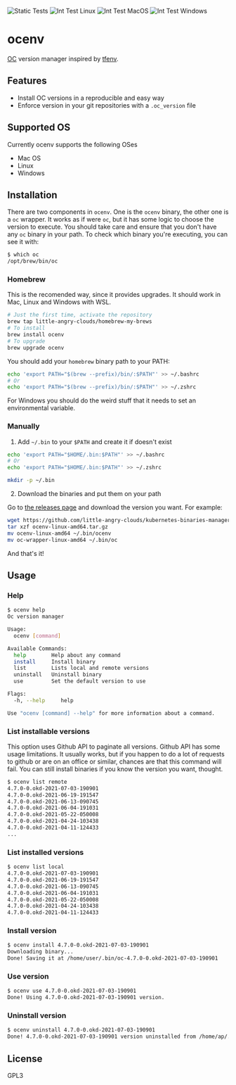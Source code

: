 ![Static Tests](https://github.com/little-angry-clouds/kubernetes-binaries-managers/workflows/Generic%20tests/badge.svg) ![Int Test Linux](https://github.com/little-angry-clouds/kubernetes-binaries-managers/workflows/Int%20Test%20Linux/badge.svg) ![Int Test MacOS](https://github.com/little-angry-clouds/kubernetes-binaries-managers/workflows/Int%20Test%20MacOS/badge.svg) ![Int Test Windows](https://github.com/little-angry-clouds/kubernetes-binaries-managers/workflows/Int%20Test%20Windows/badge.svg)

# ocenv

[OC](https://docs.openshift.com/container-platform/4.2/cli_reference/openshift_cli/getting-started-cli.html) version
manager inspired by [tfenv](https://github.com/tfutils/tfenv/).

## Features

- Install OC versions in a reproducible and easy way
- Enforce version in your git repositories with a `.oc_version` file

## Supported OS

Currently ocenv supports the following OSes

- Mac OS
- Linux
- Windows

## Installation

There are two components in `ocenv`. One is the `ocenv` binary, the other one
is a `oc` wrapper. It works as if were `oc`, but it has some logic to choose
the version to execute. You should take care and ensure that you don't have any
`oc` binary in your path. To check which binary you're executing, you can see
it with:

```bash
$ which oc
/opt/brew/bin/oc
```

### Homebrew

This is the recomended way, since it provides upgrades. It should work in Mac,
Linux and Windows with WSL.

```bash
# Just the first time, activate the repository
brew tap little-angry-clouds/homebrew-my-brews
# To install
brew install ocenv
# To upgrade
brew upgrade ocenv
```

You should add your `homebrew` binary path to your PATH:

```bash
echo 'export PATH="$(brew --prefix)/bin/:$PATH"' >> ~/.bashrc
# Or
echo 'export PATH="$(brew --prefix)/bin/:$PATH"' >> ~/.zshrc
```

For Windows you should do the weird stuff that it needs to set an environmental variable.

### Manually

1. Add `~/.bin` to your `$PATH` and create it if doesn't exist

```bash
echo 'export PATH="$HOME/.bin:$PATH"' >> ~/.bashrc
# Or
echo 'export PATH="$HOME/.bin:$PATH"' >> ~/.zshrc

mkdir -p ~/.bin
```

2. Download the binaries and put them on your path

Go to [the releases
page](https://github.com/little-angry-clouds/kubernetes-binaries-managers/releases)
and download the version you want. For example:

```bash
wget https://github.com/little-angry-clouds/kubernetes-binaries-managers/releases/download/0.0.4/ocenv-linux-amd64.tar.gz
tar xzf ocenv-linux-amd64.tar.gz
mv ocenv-linux-amd64 ~/.bin/ocenv
mv oc-wrapper-linux-amd64 ~/.bin/oc
```

And that's it!

## Usage

### Help

```bash
$ ocenv help
Oc version manager

Usage:
  ocenv [command]

Available Commands:
  help        Help about any command
  install     Install binary
  list        Lists local and remote versions
  uninstall   Uninstall binary
  use         Set the default version to use

Flags:
  -h, --help     help

Use "ocenv [command] --help" for more information about a command.
```

### List installable versions

This option uses Github API to paginate all versions. Github API has some usage
limitations. It usually works, but if you happen to do a lot of requests to
github or are on an office or similar, chances are that this command will fail.
You can still install binaries if you know the version you want, thought.

```bash
$ ocenv list remote
4.7.0-0.okd-2021-07-03-190901
4.7.0-0.okd-2021-06-19-191547
4.7.0-0.okd-2021-06-13-090745
4.7.0-0.okd-2021-06-04-191031
4.7.0-0.okd-2021-05-22-050008
4.7.0-0.okd-2021-04-24-103438
4.7.0-0.okd-2021-04-11-124433
...
```

### List installed versions

```bash
$ ocenv list local
4.7.0-0.okd-2021-07-03-190901
4.7.0-0.okd-2021-06-19-191547
4.7.0-0.okd-2021-06-13-090745
4.7.0-0.okd-2021-06-04-191031
4.7.0-0.okd-2021-05-22-050008
4.7.0-0.okd-2021-04-24-103438
4.7.0-0.okd-2021-04-11-124433
```

### Install version

```bash
$ ocenv install 4.7.0-0.okd-2021-07-03-190901
Downloading binary...
Done! Saving it at /home/user/.bin/oc-4.7.0-0.okd-2021-07-03-190901
```

### Use version

```bash
$ ocenv use 4.7.0-0.okd-2021-07-03-190901
Done! Using 4.7.0-0.okd-2021-07-03-190901 version.
```

### Uninstall version

```bash
$ ocenv uninstall 4.7.0-0.okd-2021-07-03-190901
Done! 4.7.0-0.okd-2021-07-03-190901 version uninstalled from /home/ap/.bin/oc-4.7.0-0.okd-2021-07-03-190901.
```

## License

GPL3
